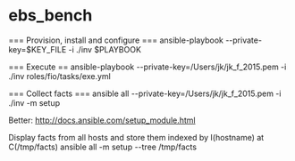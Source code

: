 # ebs_bench

=== Provision, install and configure ===
ansible-playbook --private-key=$KEY_FILE -i ./inv $PLAYBOOK

=== Execute ==
ansible-playbook --private-key=/Users/jk/jk_f_2015.pem -i ./inv roles/fio/tasks/exe.yml


=== Collect facts ===
ansible all --private-key=/Users/jk/jk_f_2015.pem -i ./inv -m setup

Better:
http://docs.ansible.com/setup_module.html

Display facts from all hosts and store them indexed by I(hostname) at C(/tmp/facts)
ansible all -m setup --tree /tmp/facts
